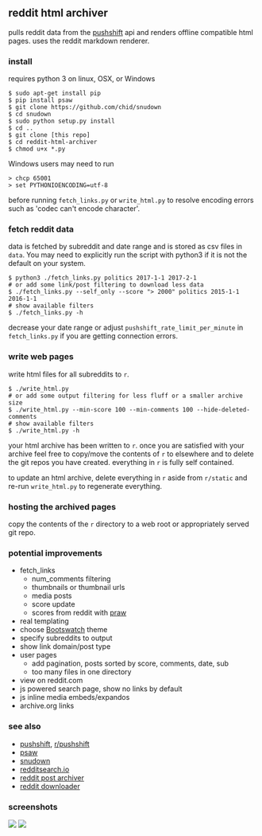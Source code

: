 ## reddit html archiver

pulls reddit data from the [pushshift](https://github.com/pushshift/api) api and renders offline compatible html pages. uses the reddit markdown renderer.

### install

requires python 3 on linux, OSX, or Windows

    $ sudo apt-get install pip
    $ pip install psaw
    $ git clone https://github.com/chid/snudown
    $ cd snudown
    $ sudo python setup.py install
    $ cd ..
    $ git clone [this repo]
    $ cd reddit-html-archiver
    $ chmod u+x *.py

Windows users may need to run

    > chcp 65001
    > set PYTHONIOENCODING=utf-8

before running `fetch_links.py` or `write_html.py` to resolve encoding errors such as 'codec can't encode character'.

### fetch reddit data

data is fetched by subreddit and date range and is stored as csv files in `data`. You may need to explicitly run the script with python3 if it is not the default on your system.

    $ python3 ./fetch_links.py politics 2017-1-1 2017-2-1
    # or add some link/post filtering to download less data
    $ ./fetch_links.py --self_only --score "> 2000" politics 2015-1-1 2016-1-1
    # show available filters
    $ ./fetch_links.py -h

decrease your date range or adjust `pushshift_rate_limit_per_minute` in `fetch_links.py` if you are getting connection errors.

### write web pages

write html files for all subreddits to `r`.

    $ ./write_html.py
    # or add some output filtering for less fluff or a smaller archive size
    $ ./write_html.py --min-score 100 --min-comments 100 --hide-deleted-comments
    # show available filters
    $ ./write_html.py -h

your html archive has been written to `r`. once you are satisfied with your archive feel free to copy/move the contents of `r` to elsewhere and to delete the git repos you have created. everything in `r` is fully self contained.

to update an html archive, delete everything in `r` aside from `r/static` and re-run `write_html.py` to regenerate everything.

### hosting the archived pages

copy the contents of the `r` directory to a web root or appropriately served git repo.

### potential improvements

* fetch_links
  * num_comments filtering
  * thumbnails or thumbnail urls
  * media posts
  * score update
  * scores from reddit with [praw](https://github.com/praw-dev/praw)
* real templating
* choose [Bootswatch](https://bootswatch.com/) theme
* specify subreddits to output
* show link domain/post type
* user pages
  * add pagination, posts sorted by score, comments, date, sub
  * too many files in one directory
* view on reddit.com
* js powered search page, show no links by default
* js inline media embeds/expandos
* archive.org links

### see also

* [pushshift](https://github.com/pushshift/api), [r/pushshift](https://www.reddit.com/r/pushshift/)
* [psaw](https://github.com/dmarx/psaw)
* [snudown](https://github.com/reddit/snudown)
* [redditsearch.io](https://redditsearch.io/)
* [reddit post archiver](https://github.com/sJohnsonStoever/redditPostArchiver)
* [reddit downloader](https://github.com/shadowmoose/RedditDownloader)

### screenshots

![](screenshots/sub.jpg)
![](screenshots/post.jpg)

